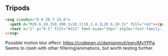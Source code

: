 ## Tripods

```html
<svg viewBox="0 0 20.7 14.6">
  <path d="M20.6,10.3V0.2H0.1v10.1l10.3,4.2L20.6,10.3z" fill="red"></path>
  <text x="2" y="9.5" fill="#222" font-size="10px" style="font-family: sans-serif;">Tap</text>
</svg>
```

Possible motion blur effect: https://codepen.io/damianmuti/pen/MvYPPa. Seems to clash with other filtering/animations, but worth testing further.
